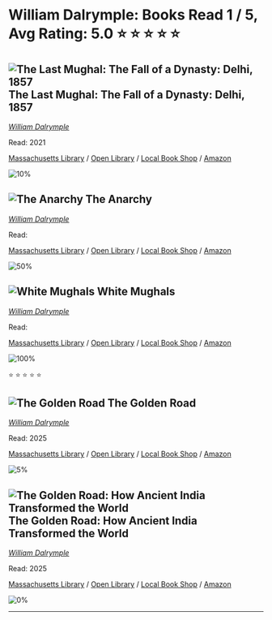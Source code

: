 # William Dalrymple:  Books Read 1 / 5, Avg Rating: 5.0 :star: :star: :star: :star: :star:

## ![The Last Mughal: The Fall of a Dynasty: Delhi, 1857](https://covers.openlibrary.org/b/id/9963901-M.jpg) The Last Mughal: The Fall of a Dynasty: Delhi, 1857
*[William Dalrymple](../authors/WilliamDalrymple)*

Read: 2021

[Massachusetts Library](https://library.minlib.net/search/i=9781400078332) / [Open Library](https://openlibrary.org/isbn/9781400078332) / [Local Book Shop](https://bookshop.org/book/9781400078332) / [Amazon](https://amazon.com/dp/1400043107)

![10%](https://geps.dev/progress/10) 



## ![The Anarchy](https://covers.openlibrary.org/b/id/9134924-M.jpg) The Anarchy
*[William Dalrymple](../authors/WilliamDalrymple)*

Read: 

[Massachusetts Library](https://library.minlib.net/search/i=9781526618504) / [Open Library](https://openlibrary.org/isbn/9781526618504) / [Local Book Shop](https://bookshop.org/book/9781526618504) / [Amazon](https://amazon.com/dp/163557580X)

![50%](https://geps.dev/progress/50) 



## ![White Mughals](https://covers.openlibrary.org/b/id/6806-M.jpg) White Mughals
*[William Dalrymple](../authors/WilliamDalrymple)*

Read: 

[Massachusetts Library](https://library.minlib.net/search/i=9780006550969) / [Open Library](https://openlibrary.org/isbn/9780006550969) / [Local Book Shop](https://bookshop.org/book/9780006550969) / [Amazon](https://amazon.com/dp/0006550967)

![100%](https://geps.dev/progress/100) 

:star: :star: :star: :star: :star:

## ![The Golden Road](file:///var/mobile/Containers/Data/Application/B51E660C-4BA9-46B1-8B22-B8AC96584816/Library/Application%20Support/Ajanta/Covers/cover-9922419098018.jpg) The Golden Road
*[William Dalrymple](../authors/WilliamDalrymple)*

Read: 2025

[Massachusetts Library](https://library.minlib.net/search/i=9922419098018) / [Open Library](https://openlibrary.org/isbn/9922419098018) / [Local Book Shop](https://bookshop.org/book/9922419098018) / [Amazon](https://amazon.com/dp/)

![5%](https://geps.dev/progress/5) 



## ![The Golden Road: How Ancient India Transformed the World](https://images-us.bookshop.org/ingram/9781639734146.jpg?height=300&v=v2) The Golden Road: How Ancient India Transformed the World
*[William Dalrymple](../authors/WilliamDalrymple)*

Read: 2025

[Massachusetts Library](https://library.minlib.net/search/i=9781639734146) / [Open Library](https://openlibrary.org/isbn/9781639734146) / [Local Book Shop](https://bookshop.org/book/9781639734146) / [Amazon](https://amazon.com/dp/1639734147)

![0%](https://geps.dev/progress/0) 



---
